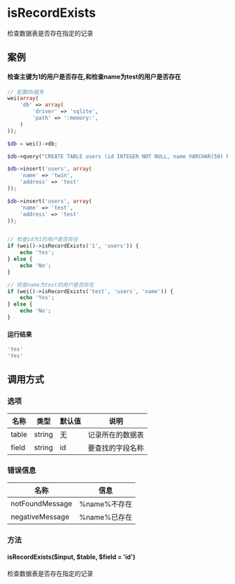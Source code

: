 isRecordExists
==============

检查数据表是否存在指定的记录

案例
----

#### 检查主键为1的用户是否存在,和检查name为test的用户是否存在
```php
// 配置db服务
wei(array(
    'db' => array(
        'driver' => 'sqlite',
        'path' => ':memory:',
    )
));

$db = wei()->db;

$db->query("CREATE TABLE users (id INTEGER NOT NULL, name VARCHAR(50) NOT NULL, address VARCHAR(256) NOT NULL, PRIMARY KEY(id))");

$db->insert('users', array(
    'name' => 'twin',
    'address' => 'test'
));

$db->insert('users', array(
    'name' => 'test',
    'address' => 'test'
));


// 检查id为1的用户是否存在
if (wei()->isRecordExists('1', 'users')) {
    echo 'Yes';
} else {
    echo 'No';
}

// 检查name为test的用户是否存在
if (wei()->isRecordExists('test', 'users', 'name')) {
    echo 'Yes';
} else {
    echo 'No';
}

```

#### 运行结果
```php
'Yes'
'Yes'
```

调用方式
--------

### 选项

名称                | 类型    | 默认值                 | 说明
--------------------|---------|------------------------|------
table               | string  | 无                     | 记录所在的数据表
field               | string  | id                     | 要查找的字段名称

### 错误信息

名称                   | 信息
-----------------------|------
notFoundMessage        | %name%不存在
negativeMessage        | %name%已存在

### 方法

#### isRecordExists($input, $table, $field = 'id')
检查数据表是否存在指定的记录
